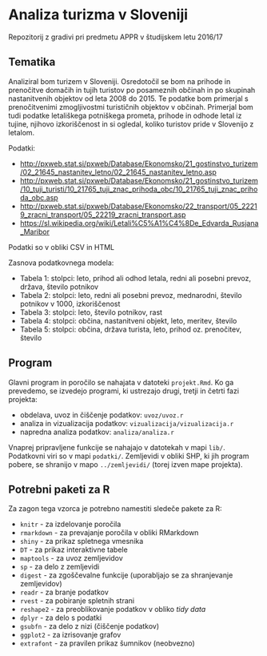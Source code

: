 # Analiza turizma v Sloveniji

Repozitorij z gradivi pri predmetu APPR v študijskem letu 2016/17

## Tematika

Analiziral bom turizem v Sloveniji. Osredotočil se bom na prihode in prenočitve domačih in tujih turistov po posameznih občinah in po skupinah nastanitvenih objektov od leta 2008 do 2015. Te podatke bom primerjal s prenočitvenimi zmogljivostmi turističnih objektov v občinah. Primerjal bom tudi podatke letališkega potniškega prometa, prihode in odhode letal iz tujine, njihovo izkoriščenost in si ogledal, koliko turistov pride v Slovenijo z letalom.

Podatki:

* http://pxweb.stat.si/pxweb/Database/Ekonomsko/21_gostinstvo_turizem/02_21645_nastanitev_letno/02_21645_nastanitev_letno.asp
* http://pxweb.stat.si/pxweb/Database/Ekonomsko/21_gostinstvo_turizem/10_tuji_turisti/10_21765_tuji_znac_prihoda_obc/10_21765_tuji_znac_prihoda_obc.asp
* http://pxweb.stat.si/pxweb/Database/Ekonomsko/22_transport/05_22219_zracni_transport/05_22219_zracni_transport.asp
* https://sl.wikipedia.org/wiki/Letali%C5%A1%C4%8De_Edvarda_Rusjana_Maribor

Podatki so v obliki CSV in HTML

Zasnova podatkovnega modela:

* Tabela 1: stolpci: leto, prihod ali odhod letala, redni ali posebni prevoz, država, število potnikov
* Tabela 2: stolpci: leto, redni ali posebni prevoz, mednarodni, število potnikov v 1000, izkoriščenost
* Tabela 3: stolpci: leto, število potnikov, rast
* Tabela 4: stolpci: občina, nastanitveni objekt, leto, meritev, število
* Tabela 5: stolpci: občina, država turista, leto, prihod oz. prenočitev, število


## Program

Glavni program in poročilo se nahajata v datoteki `projekt.Rmd`. Ko ga prevedemo,
se izvedejo programi, ki ustrezajo drugi, tretji in četrti fazi projekta:

* obdelava, uvoz in čiščenje podatkov: `uvoz/uvoz.r`
* analiza in vizualizacija podatkov: `vizualizacija/vizualizacija.r`
* napredna analiza podatkov: `analiza/analiza.r`

Vnaprej pripravljene funkcije se nahajajo v datotekah v mapi `lib/`. Podatkovni
viri so v mapi `podatki/`. Zemljevidi v obliki SHP, ki jih program pobere, se
shranijo v mapo `../zemljevidi/` (torej izven mape projekta).

## Potrebni paketi za R

Za zagon tega vzorca je potrebno namestiti sledeče pakete za R:

* `knitr` - za izdelovanje poročila
* `rmarkdown` - za prevajanje poročila v obliki RMarkdown
* `shiny` - za prikaz spletnega vmesnika
* `DT` - za prikaz interaktivne tabele
* `maptools` - za uvoz zemljevidov
* `sp` - za delo z zemljevidi
* `digest` - za zgoščevalne funkcije (uporabljajo se za shranjevanje zemljevidov)
* `readr` - za branje podatkov
* `rvest` - za pobiranje spletnih strani
* `reshape2` - za preoblikovanje podatkov v obliko *tidy data*
* `dplyr` - za delo s podatki
* `gsubfn` - za delo z nizi (čiščenje podatkov)
* `ggplot2` - za izrisovanje grafov
* `extrafont` - za pravilen prikaz šumnikov (neobvezno)
